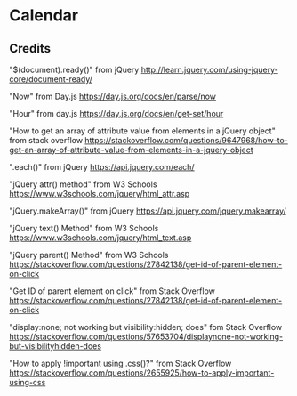 # Calendar


## Credits

"$(document).ready()" from jQuery
http://learn.jquery.com/using-jquery-core/document-ready/

"Now" from Day.js
https://day.js.org/docs/en/parse/now

"Hour" from day.js
https://day.js.org/docs/en/get-set/hour


"How to get an array of attribute value from elements in a jQuery object" from stack overflow
https://stackoverflow.com/questions/9647968/how-to-get-an-array-of-attribute-value-from-elements-in-a-jquery-object


".each()" from jQuery
https://api.jquery.com/each/

"jQuery attr() method" from W3 Schools
https://www.w3schools.com/jquery/html_attr.asp

"jQuery.makeArray()" from jQuery
https://api.jquery.com/jquery.makearray/

"jQuery text() Method" from W3 Schools
https://www.w3schools.com/jquery/html_text.asp

"jQuery parent() Method" from W3 Schools
https://stackoverflow.com/questions/27842138/get-id-of-parent-element-on-click

"Get ID of parent element on click" from Stack Overflow
https://stackoverflow.com/questions/27842138/get-id-of-parent-element-on-click


"display:none; not working but visibility:hidden; does" fom Stack Overflow
https://stackoverflow.com/questions/57653704/displaynone-not-working-but-visibilityhidden-does

"How to apply !important using .css()?" from Stack Overflow
https://stackoverflow.com/questions/2655925/how-to-apply-important-using-css